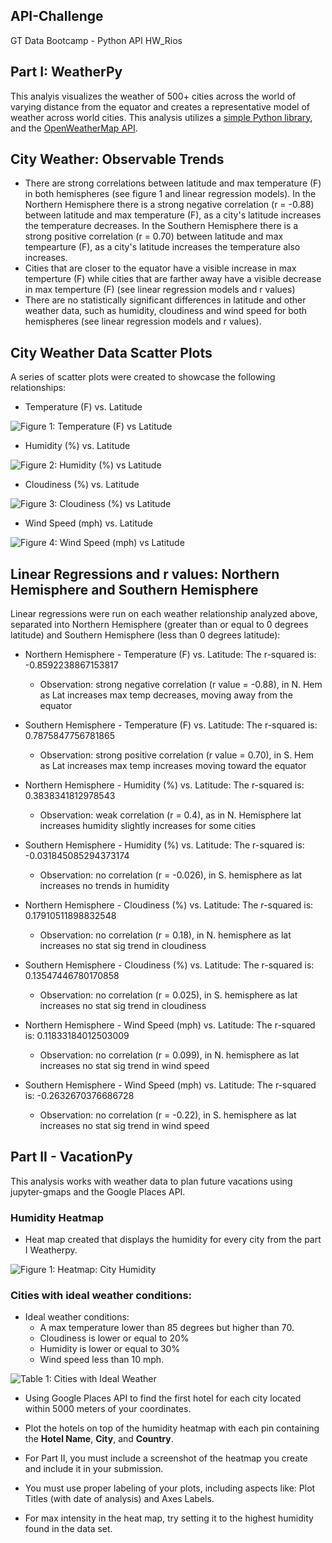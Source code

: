 ## API-Challenge
GT Data Bootcamp - Python API HW_Rios

## Part I: WeatherPy 

This analyis visualizes the weather of 500+ cities across the world of varying distance from the equator and creates a representative model of weather across world cities. This analysis utilizes a [simple Python library](https://pypi.python.org/pypi/citipy), and the [OpenWeatherMap API](https://openweathermap.org/api).

## City Weather: Observable Trends
* There are strong correlations between latitude and max temperature (F) in both hemispheres (see figure 1 and linear regression models).  In the Northern Hemisphere there is a strong negative correlation (r = -0.88) between latitude and max temperature (F), as a city's latitude increases the temperature decreases.  In the Southern Hemisphere there is a strong positive correlation (r = 0.70) between latitude and max tempearture (F), as a city's latitude increases the temperature also increases. 
* Cities that are closer to the equator have a visible increase in max temperture (F) while cities that are farther away have a visible decrease in max temperture (F) (see linear regression models and r values)
* There are no statistically significant differences in latitude and other weather data, such as humidity, cloudiness and wind speed for both hemispheres (see linear regression models and r values).  


## City Weather Data Scatter Plots
A series of scatter plots were created to showcase the following relationships:

* Temperature (F) vs. Latitude

![Figure 1: Temperature (F) vs Latitude](weatherpy/output_weather/lat_temp_plot.png)

* Humidity (%) vs. Latitude

![Figure 2: Humidity (%) vs Latitude](weatherpy/output_weather/lat_humidity_plot.png)

* Cloudiness (%) vs. Latitude

![Figure 3: Cloudiness (%) vs Latitude](weatherpy/output_weather/lat_cloudiness_plot.png)

* Wind Speed (mph) vs. Latitude

![Figure 4: Wind Speed (mph) vs Latitude](weatherpy/output_weather/lat_windspeed_plot.png)

## Linear Regressions and r values: Northern Hemisphere and Southern Hemisphere

Linear regressions were run on each weather relationship analyzed above, separated into Northern Hemisphere (greater than or equal to 0 degrees latitude) and Southern Hemisphere (less than 0 degrees latitude):

* Northern Hemisphere - Temperature (F) vs. Latitude: The r-squared is: -0.8592238867153817
    * Observation: strong negative correlation (r value = -0.88), in N. Hem as Lat increases max temp decreases, moving away from the equator

* Southern Hemisphere - Temperature (F) vs. Latitude: The r-squared is: 0.7875847756781865
    * Observation: strong positive correlation (r value = 0.70), in S. Hem as Lat increases max temp increases moving toward the equator

* Northern Hemisphere - Humidity (%) vs. Latitude: The r-squared is: 0.3838341812978543
    * Observation: weak correlation (r = 0.4), as in N. Hemisphere lat increases humidity slightly increases for some cities

* Southern Hemisphere - Humidity (%) vs. Latitude: The r-squared is: -0.031845085294373174
    * Observation: no correlation (r = -0.026), in S. hemisphere as lat increases no trends in humidity

* Northern Hemisphere - Cloudiness (%) vs. Latitude: The r-squared is: 0.17910511898832548
    * Observation: no correlation (r = 0.18), in N. hemisphere as lat increases no stat sig trend in cloudiness

* Southern Hemisphere - Cloudiness (%) vs. Latitude: The r-squared is: 0.13547446780170858
    * Observation: no correlation (r = 0.025), in S. hemisphere as lat increases no stat sig trend in cloudiness

* Northern Hemisphere - Wind Speed (mph) vs. Latitude: The r-squared is: 0.11833184012503009
    * Observation: no correlation (r = 0.099), in N. hemisphere as lat increases no stat sig trend in wind speed

* Southern Hemisphere - Wind Speed (mph) vs. Latitude: The r-squared is: -0.2632670376686728
    * Observation: no correlation (r = -0.22), in S. hemisphere as lat increases no stat sig trend in wind speed


## Part II - VacationPy

This analysis works with weather data to plan future vacations using jupyter-gmaps and the Google Places API.

### Humidity Heatmap

* Heat map created that displays the humidity for every city from the part I Weatherpy.

![Figure 1: Heatmap: City Humidity](vacationpy/output_vacation/heatmap_hum.png)

### Cities with ideal weather conditions:

  * Ideal weather conditions: 
    * A max temperature lower than 85 degrees but higher than 70.
    * Cloudiness is lower or equal to 20%
    * Humidity is lower or equal to 30%
    * Wind speed less than 10 mph.

![Table 1: Cities with Ideal Weather](vacationpy/output_vacation/ideal_weather.png)

* Using Google Places API to find the first hotel for each city located within 5000 meters of your coordinates.

* Plot the hotels on top of the humidity heatmap with each pin containing the **Hotel Name**, **City**, and **Country**.

* For Part II, you must include a screenshot of the heatmap you create and include it in your submission.
* You must use proper labeling of your plots, including aspects like: Plot Titles (with date of analysis) and Axes Labels.
* For max intensity in the heat map, try setting it to the highest humidity found in the data set.
